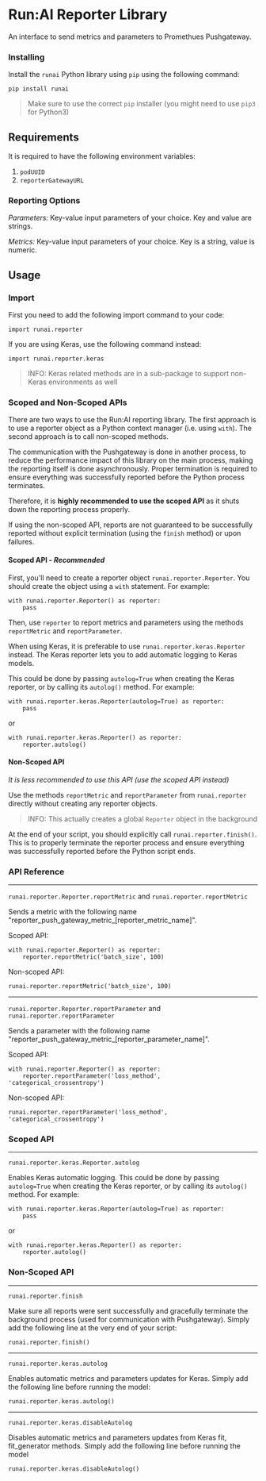 # Run:AI Reporter Library

An interface to send metrics and parameters to Promethues Pushgateway.

### Installing

Install the `runai` Python library using `pip` using the following command:

```
pip install runai
```

> Make sure to use the correct `pip` installer (you might need to use `pip3` for Python3)

## Requirements

It is required to have the following environment variables:
1. `podUUID`
2. `reporterGatewayURL`

### Reporting Options

*Parameters:*
Key-value input parameters of your choice. Key and value are strings.

*Metrics:*
Key-value input parameters of your choice. Key is a string, value is numeric.

## Usage

### Import

First you need to add the following import command to your code:

```
import runai.reporter
```

If you are using Keras, use the following command instead:

```
import runai.reporter.keras
```

> INFO: Keras related methods are in a sub-package to support non-Keras environments as well

### Scoped and Non-Scoped APIs

There are two ways to use the Run:AI reporting library.
The first approach is to use a reporter object as a Python context manager (i.e. using `with`).
The second approach is to call non-scoped methods.

The communication with the Pushgateway is done in another process, to reduce the performance impact of this library on the main process, making the reporting itself is done asynchronously.
Proper termination is required to ensure everything was successfully reported before the Python process terminates.

Therefore, it is **highly recommended to use the scoped API** as it shuts down the reporting process properly.

If using the non-scoped API, reports are not guaranteed to be successfully reported without explicit termination (using the `finish` method) or upon failures.

#### Scoped API - *Recommended*

First, you'll need to create a reporter object `runai.reporter.Reporter`.
You should create the object using a `with` statement. For example:

```
with runai.reporter.Reporter() as reporter:
    pass
```

Then, use `reporter` to report metrics and parameters using the methods `reportMetric` and `reportParameter`.

When using Keras, it is preferable to use `runai.reporter.keras.Reporter` instead.
The Keras reporter lets you to add automatic logging to Keras models.

This could be done by passing `autolog=True` when creating the Keras reporter, or by calling its `autolog()` method. For example:

```
with runai.reporter.keras.Reporter(autolog=True) as reporter:
    pass
```

or

```
with runai.reporter.keras.Reporter() as reporter:
    reporter.autolog()
```

#### Non-Scoped API

*It is less recommended to use this API (use the scoped API instead)*

Use the methods `reportMetric` and `reportParameter` from `runai.reporter` directly without creating any reporter objects.

> INFO: This actually creates a global `Reporter` object in the background

At the end of your script, you should explicitly call `runai.reporter.finish()`.
This is to properly terminate the reporter process and ensure everything was successfully reported before the Python script ends.

### API Reference

---

`runai.reporter.Reporter.reportMetric` and `runai.reporter.reportMetric`

Sends a metric with the following name "reporter_push_gateway_metric_[reporter_metric_name]".

Scoped API:
```
with runai.reporter.Reporter() as reporter:
    reporter.reportMetric('batch_size', 100)
```

Non-scoped API:
```
runai.reporter.reportMetric('batch_size', 100)
```

---

`runai.reporter.Reporter.reportParameter` and `runai.reporter.reportParameter`

Sends a parameter with the following name "reporter_push_gateway_metric_[reporter_parameter_name]".

Scoped API:
```
with runai.reporter.Reporter() as reporter:
    reporter.reportParameter('loss_method', 'categorical_crossentropy')
```

Non-scoped API:
```
runai.reporter.reportParameter('loss_method', 'categorical_crossentropy')
```

### Scoped API

---

`runai.reporter.keras.Reporter.autolog`

Enables Keras automatic logging. This could be done by passing `autolog=True` when creating the Keras reporter, or by calling its `autolog()` method. For example:

```
with runai.reporter.keras.Reporter(autolog=True) as reporter:
    pass
```

or

```
with runai.reporter.keras.Reporter() as reporter:
    reporter.autolog()
```

### Non-Scoped API

---

`runai.reporter.finish`

Make sure all reports were sent successfully and gracefully terminate the background process (used for communication with Pushgateway).
Simply add the following line at the very end of your script:

```
runai.reporter.finish()
```

---

`runai.reporter.keras.autolog`

Enables automatic metrics and parameters updates for Keras.
Simply add the following line before running the model:

```
runai.reporter.keras.autolog()
```

---

`runai.reporter.keras.disableAutolog`

Disables automatic metrics and parameters updates from Keras fit, fit_generator methods.
Simply add the following line before running the model

```
runai.reporter.keras.disableAutolog()
```
